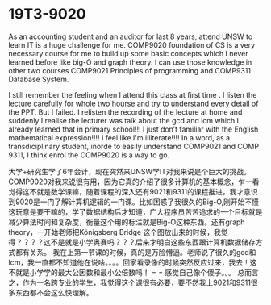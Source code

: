 # 19T3-9020
As an accounting student and an auditor for last 8 years, attend UNSW to learn IT is a huge challenge for me.
COMP9020 foundation of CS is a very necessary course for me to build up some basic concepts which I never learned before  like big-O and graph theory. I can use those knowledge in other two courses COMP9021 Principles of programming and COMP9311 Database System.

I still remember the feeling when I attend this class at first time . I listen the lecture carefully for whole two hourse and try to understand every detail of the PPT. But I failed. I relisten the recording of the lecture at home and suddenly I realise the lecturer was talk about the gcd and lcm which I already learned that in primary school!!! I just don’t familiar with the English mathematical expression!!!! I feel like I'm illiterate!!!!
In a word, as a transdiciplinary student, inorde to easily understand COMP9021 and COMP 9311, I think enrol the COMP9020 is a way to go.

大学+研究生学了6年会计，现在突然来UNSW学IT对我来说是个巨大的挑战。COMP9020对我来说很有用，因为它真的介绍了很多计算机的基本概念，乍一看觉得这不就是数学课嘛，随着课程的深入还有9021和9311的课程推进，我才意识到9020是一门了解计算机逻辑的一门课。比如困惑了我很久的Big-O,刚开始不懂这玩意是要干嘛的，学了数据结构后才知道，广大程序员苦苦追求的一个目标就是减少算法时间和复杂度，衡量这个用的标注就是Big-O这种东西。还有graph theory，一开始老师把Königsberg Bridge 这个图放出来的时候，我觉得？？？？这不是就是小学奥赛吗？？？后来才明白这些东西跟计算机数据储存方式都有关系。
我在上第一节课的时候，真的是万脸懵逼。老师说了很久的gcd和lcm，我一直都不知道他在说啥。。。。回家看录像的时候突然反应过来，我去！这不就是小学学的最大公因数和最小公倍数吗！ = = 感觉自己像个傻子。。。
总而言之，作为一名跨专业的学生，我觉得这个课很有必要，要不然我上9021和9311很多东西都不会这么快理解。
